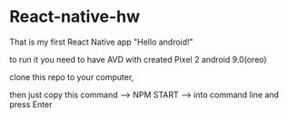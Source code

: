 # React-native-hw

That is my first React Native app "Hello android!"

to run it you need to have AVD with created Pixel 2 android 9.0(oreo)

clone this repo to your computer,

then just copy this command --> NPM START --> into command line and press Enter
